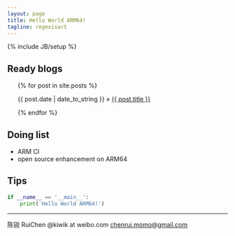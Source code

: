 ```yaml
---
layout: page
title: Hello World ARM64!
tagline: regexisart
---
```

{% include JB/setup %}

## Ready blogs 

<ul class="posts">
  {% for post in site.posts %}
    <p><span>{{ post.date | date_to_string }}</span> &raquo; <a href="{{ BASE_PATH }}{{ post.url }}">{{ post.title }}</a></p>
  {% endfor %}
</ul>

## Doing list

- ARM CI
- open source enhancement on ARM64

## Tips

```python
if __name__ == '__main__':
    print('Hello World ARM64!')
```

----------

陈锐
RuiChen
@kiwik at weibo.com
chenrui.momo@gmail.com
